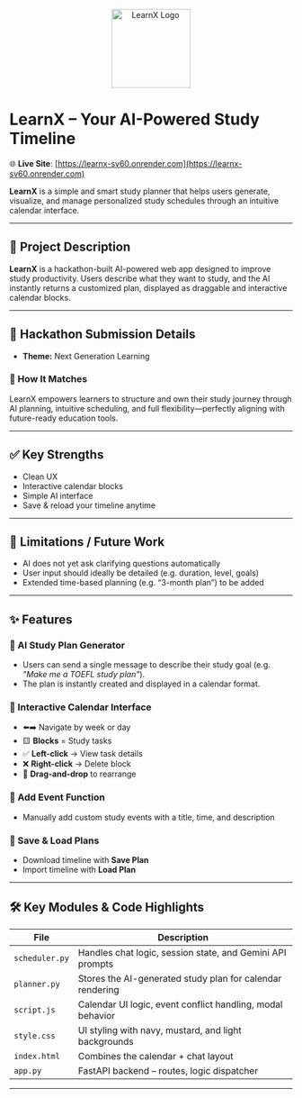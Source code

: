 <p align="center">
  <img src="https://github.com/user-attachments/assets/77e3ac5f-1439-4ed9-8604-45c79eafaf0e" width="140" alt="LearnX Logo"/>
</p>

# LearnX – Your AI-Powered Study Timeline

🌐 **Live Site**: [https://learnx-sv60.onrender.com](https://learnx-sv60.onrender.com)

**LearnX** is a simple and smart study planner that helps users generate, visualize, and manage personalized study schedules through an intuitive calendar interface.

---

## 🚀 Project Description

**LearnX** is a hackathon-built AI-powered web app designed to improve study productivity. Users describe what they want to study, and the AI instantly returns a customized plan, displayed as draggable and interactive calendar blocks.

---

## 🎯 Hackathon Submission Details

- **Theme:** Next Generation Learning

### 🔗 How It Matches
LearnX empowers learners to structure and own their study journey through AI planning, intuitive scheduling, and full flexibility—perfectly aligning with future-ready education tools.

---

## ✅ Key Strengths

- Clean UX  
- Interactive calendar blocks  
- Simple AI interface  
- Save & reload your timeline anytime  

---

## 🚧 Limitations / Future Work

- AI does not yet ask clarifying questions automatically  
- User input should ideally be detailed (e.g. duration, level, goals)  
- Extended time-based planning (e.g. “3-month plan”) to be added  

---

## ✨ Features

### 🧠 AI Study Plan Generator
- Users can send a single message to describe their study goal (e.g. _"Make me a TOEFL study plan"_).
- The plan is instantly created and displayed in a calendar format.

### 📅 Interactive Calendar Interface
- ⬅️➡️ Navigate by week or day
- 🟨 **Blocks** = Study tasks
- ✅ **Left-click** → View task details  
- ❌ **Right-click** → Delete block  
- 🔄 **Drag-and-drop** to rearrange  

### 📝 Add Event Function
- Manually add custom study events with a title, time, and description

### 💾 Save & Load Plans
- Download timeline with **Save Plan**
- Import timeline with **Load Plan**

---

## 🛠️ Key Modules & Code Highlights

| File              | Description |
|-------------------|-------------|
| `scheduler.py`    | Handles chat logic, session state, and Gemini API prompts |
| `planner.py`      | Stores the AI-generated study plan for calendar rendering |
| `script.js`       | Calendar UI logic, event conflict handling, modal behavior |
| `style.css`       | UI styling with navy, mustard, and light backgrounds |
| `index.html`      | Combines the calendar + chat layout |
| `app.py`          | FastAPI backend – routes, logic dispatcher |

---
